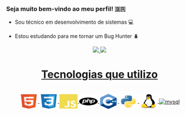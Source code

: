  <!-- Introdução--> 


### Seja muito bem-vindo ao meu perfil! 🇧🇷
- Sou técnico em desenvolvimento de sistemas 💻
- Estou estudando para me tornar um Bug Hunter 🪲



  <!-- Logs de commits--> 

<div align="center">
  <a href="https://github.com/DRCO23">
  <img height="180em" src="https://github-readme-stats.vercel.app/api?username=DRCO23&show_icons=true&theme=blue-green&include_all_commits=true&count_private=true"/>
  <img height="180em" src="https://github-readme-stats.vercel.app/api/top-langs/?username=DRCO23&layout=compact&langs_count=7&theme=blue-green"/>
</div>
  
  
  <!-- Tecnologias que utilizo--> 
 

<h1 align="center"> Tecnologias que utilizo </h1>
<div style="display: inline_block" align="center"><br>
  <img align="center" alt="html" height="40" width="50" src="https://github.com/devicons/devicon/blob/master/icons/html5/html5-original.svg"/>
  <img align="center" alt="css" height="40" width="50" src="https://github.com/devicons/devicon/blob/master/icons/css3/css3-original.svg" />
  <img align="center" alt="javascript" height="40" width="50" src="https://github.com/devicons/devicon/blob/master/icons/javascript/javascript-plain.svg"/>
  <img align="center" alt="php" height="40" width="50" src="https://github.com/devicons/devicon/blob/master/icons/php/php-plain.svg"/>
  <img align="center" alt="cpp" height="40" width="50" src="https://github.com/devicons/devicon/blob/master/icons/cplusplus/cplusplus-original.svg"/>
  <img align="center" alt="python" height="40" width="50" src="https://github.com/devicons/devicon/blob/master/icons/python/python-original.svg"/>
  <img align="center" alt="linux" height="40" width="50" src="https://github.com/devicons/devicon/blob/master/icons/linux/linux-original.svg" />
  <img align="center" alt="mysql" height="40" width="50" src="https://cdn.jsdelivr.net/gh/devicons/devicon/icons/mysql/mysql-plain.svg" />

  </div><br/>

